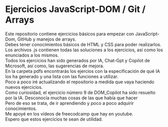 # Ejercicios JavaScript-DOM / Git / Arrays
Este repositorio contiene ejercicios básicos para empezar con JavaScript-Dom, GitHub y manejos de arrays.<br>
Debes tener conocimientos básicos de HTML y CSS para poder realizarlos.<br>
Los archivos .js contienen todas las soluciones a los ejercicios, así como los enunciados a los mismos.<br>
Todos los ejercicios han sido generados por IA, Chat-Gpt y Copilot de Microsoft, así como, las sugerencias de mejora.<br>
En la carpeta pdfs encontrarás los ejercios con la especificación de qué IA los ha generado y una lista con las funciones a utilizar.<br>
Poco a poco iré actualizando el repositorio a medida que vaya haciendo nuevos ejercicios.<br>
Como curiosidad, el ejercicio número 9 de DOM_Copilot ha sido resuelto por la IA. Desconocía muchas cosas de las que había que hacer <br>
Pero de eso se trata, de ir aprendiendo y poco a poco adquirir conocimientos.<br>
Me apoyé en los vídeos de freecodcamp que hay en youtube.<br>
Espero que estos ejercicios te sean de utilidad.  
